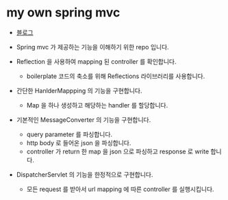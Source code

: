 # my own spring mvc

- <a href="https://liltdevs.tistory.com/189">블로그 </a>

- Spring mvc 가 제공하는 기능을 이해하기 위한 repo 입니다.

- Reflection 을 사용하여 mapping 된 controller 를 확인합니다.
  - boilerplate 코드의 축소를 위해 Reflections 라이브러리를 사용합니다.

- 간단한 HanlderMappping 의 기능을 구현합니다.
  - Map 을 하나 생성하고 해당하는 handler 를 할당합니다.

- 기본적인 MessageConverter 의 기능을 구현합니다.
  - query parameter 를 파싱합니다.
  - http body 로 들어온 json 을 파싱합니다.
  - controller 가 return 한 map 을 json 으로 파싱하고 response 로 write 합니다.

- DispatcherServlet 의 기능을 한정적으로 구현합니다.
  - 모든 request 를 받아서 url mapping 에 따른 controller 를 실행시킵니다.
  
